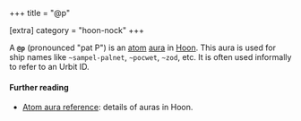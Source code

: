 +++
title = "@p"

[extra]
category = "hoon-nock"
+++

A **`@p`** (pronounced "pat P") is an [atom](/reference/glossary/atom)
[aura](/reference/glossary/aura) in [Hoon](/reference/gossary/hoon). This aura
is used for ship names like `~sampel-palnet`, `~pocwet`, `~zod`, etc. It is
often used informally to refer to an Urbit ID.

#### Further reading

- [Atom aura reference](/reference/hoon/auras): details of auras in Hoon.
